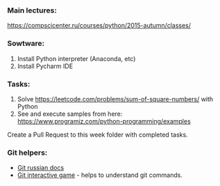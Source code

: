 
### Main lectures:
https://compscicenter.ru/courses/python/2015-autumn/classes/ 

### Sowtware:
1. Install Python interpreter (Anaconda, etc)
2. Install Pycharm IDE

### Tasks:
1. Solve https://leetcode.com/problems/sum-of-square-numbers/ with Python
2. See and execute samples from here: https://www.programiz.com/python-programming/examples 

Create a Pull Request to this week folder with completed tasks. 

### Git helpers:
* [Git russian docs](https://git-scm.com/book/ru/v1/%D0%92%D0%B2%D0%B5%D0%B4%D0%B5%D0%BD%D0%B8%D0%B5-%D0%9E-%D0%BA%D0%BE%D0%BD%D1%82%D1%80%D0%BE%D0%BB%D0%B5-%D0%B2%D0%B5%D1%80%D1%81%D0%B8%D0%B9)
* [Git interactive game](https://learngitbranching.js.org/) - helps to understand git commands. 
